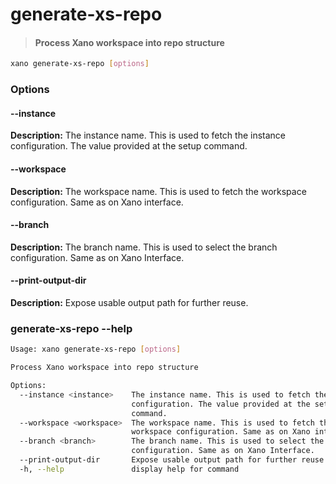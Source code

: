 # generate-xs-repo
> #### Process Xano workspace into repo structure

```sh
xano generate-xs-repo [options]
```
### Options

#### --instance <instance>
**Description:** The instance name. This is used to fetch the instance configuration. The value provided at the setup command.
#### --workspace <workspace>
**Description:** The workspace name. This is used to fetch the workspace configuration. Same as on Xano interface.
#### --branch <branch>
**Description:** The branch name. This is used to select the branch configuration. Same as on Xano Interface.
#### --print-output-dir
**Description:** Expose usable output path for further reuse.

### generate-xs-repo --help
```sh
Usage: xano generate-xs-repo [options]

Process Xano workspace into repo structure

Options:
  --instance <instance>    The instance name. This is used to fetch the instance
                           configuration. The value provided at the setup
                           command.
  --workspace <workspace>  The workspace name. This is used to fetch the
                           workspace configuration. Same as on Xano interface.
  --branch <branch>        The branch name. This is used to select the branch
                           configuration. Same as on Xano Interface.
  --print-output-dir       Expose usable output path for further reuse.
  -h, --help               display help for command
```